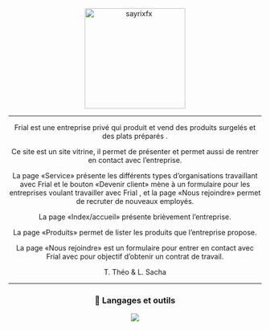 <div align="center">
<a href="https://twitter.com/El_Rouya"><img src="https://www.groupeleduff.com/app/uploads/2022/03/LOGO-DEF_CMJN.png" alt="sayrixfx" width="200" height="200" /></a> 
  </div>

---

<div align="center">
Frial est une entreprise privé qui produit et vend des produits surgelés et des plats préparés .

Ce site est un site vitrine, il permet de présenter et permet aussi de rentrer en contact avec l’entreprise.

La page «Service» présente les différents types d’organisations travaillant avec Frial et le bouton «Devenir client» mène à un formulaire pour les entreprises voulant travailler avec Frial , et la page «Nous rejoindre» permet de recruter de nouveaux employés.

La page «Index/accueil» présente brièvement l’entreprise.

La page «Produits» permet de lister les produits que l’entreprise propose.

La page «Nous rejoindre» est un formulaire pour entrer en contact avec Frial avec pour objectif d’obtenir un contrat de travail.
  
   T. Théo & L. Sacha
  
  ---
  
  <div align="center">
<h3>🧰 Langages et outils</h3>
<img src="https://cdn.discordapp.com/attachments/1055095464380338178/1117508725704495274/Sans_titre-1.png"  />
</div>

